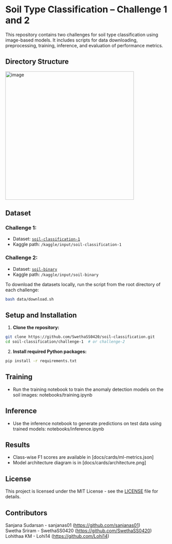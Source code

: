 # Soil Type Classification – Challenge 1 and 2

This repository contains two challenges for soil type classification using image-based models. It includes scripts for data downloading, preprocessing, training, inference, and evaluation of performance metrics.


## Directory Structure
<img src="https://github.com/user-attachments/assets/2b572354-161b-4ff9-ba13-9bc9b44625a5" alt="image" height="400"/>

## Dataset

### Challenge 1:
- Dataset: [`soil-classification-1`](https://www.kaggle.com/datasets)  
- Kaggle path: `/kaggle/input/soil-classification-1`

### Challenge 2:
- Dataset: [`soil-binary`](https://www.kaggle.com/datasets)  
- Kaggle path: `/kaggle/input/soil-binary`

To download the datasets locally, run the script from the root directory of each challenge:

```bash
bash data/download.sh
```
## Setup and Installation

1. **Clone the repository:**

```bash
git clone https://github.com/SwethaSS0420/soil-classification.git
cd soil-classification/challenge-1  # or challenge-2
```
2. **Install required Python packages:**

```bash
pip install -r requirements.txt
```

## Training

* Run the training notebook to train the anomaly detection models on the soil images:
  notebooks/training.ipynb

## Inference

* Use the inference notebook to generate predictions on test data using trained models:
  notebooks/inference.ipynb

## Results

* Class-wise F1 scores are available in [docs/cards/ml-metrics.json]
* Model architecture diagram is in [docs/cards/architecture.png]

## License

This project is licensed under the MIT License - see the [LICENSE](LICENSE) file for details.

## Contributors
Sanjana Sudarsan - sanjanas01 (https://github.com/sanjanas01) \
Swetha Sriram - SwethaSS0420 (https://github.com/SwethaSS0420) \
Lohithaa KM - Lohi14 (https://github.com/Lohi14)
